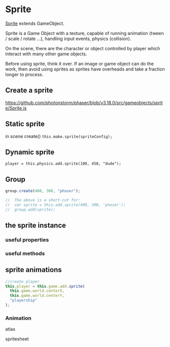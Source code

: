 # Sprite

[Sprite](https://photonstorm.github.io/phaser3-docs/Phaser.GameObjects.Sprite.html) extends GameObject.

Sprite is a Game Object with a texture, capable of running animation (tween / scale / rotate ...), handling input events, physics (collision).

On the scene, there are the character or object controlled by player which interact with many other game objects.

Before using sprite, think it over. If an image or game object can do the work, then avoid using sprites as sprites have overheads and take a fraction longer to process.

## Create a sprite

<https://github.com/photonstorm/phaser/blob/v3.18.0/src/gameobjects/sprite/Sprite.js>

## Static sprite

in scene create()
`this.make.sprite(spriteConfig);`

## Dynamic sprite

`player = this.physics.add.sprite(100, 450, "dude");`

## Group

```js
group.create(400, 300, "phaser");

//  The above is a short-cut for:
//  var sprite = this.add.sprite(400, 300, 'phaser');
//  group.add(sprite);
```

## the sprite instance

### useful properties

### useful methods

## sprite animations

```js
//create player
this.player = this.game.add.sprite(
  this.game.world.centerX,
  this.game.world.centerY,
  "playership"
);
```

### Animation

atlas

spritesheet
